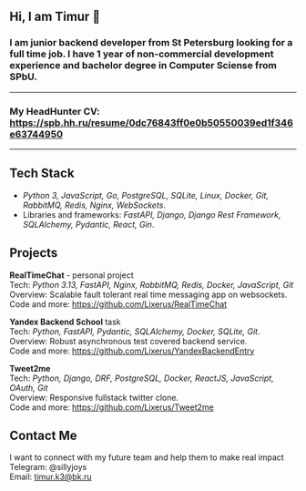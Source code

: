 ## Hi, I am Timur 👋
### I am junior backend developer from St Petersburg looking for a full time job. I have 1 year of non-commercial development experience and bachelor degree in Computer Sciense from SPbU.
________________________________________

### My HeadHunter CV: https://spb.hh.ru/resume/0dc76843ff0e0b50550039ed1f346e63744950
_________________________
## Tech Stack
 - *Python 3, JavaScript, Go, PostgreSQL, SQLite, Linux, Docker, Git, RabbitMQ, Redis, Nginx, WebSockets*.
 - Libraries and frameworks: *FastAPI, Django, Django Rest Framework, SQLAlchemy, Pydantic, React, Gin*.

## Projects
**RealTimeChat** - personal project \
Tech: *Python 3.13, FastAPI, Nginx, RabbitMQ, Redis, Docker, JavaScript, Git* \
Overview: Scalable fault tolerant real time messaging app on websockets. \
Code and more: https://github.com/Lixerus/RealTimeChat


**Yandex Backend School** task \
Tech: *Python, FastAPI, Pydantic, SQLAlchemy, Docker, SQLite, Git*. \
Overview: Robust asynchronous test covered backend service. \
Code and more: https://github.com/Lixerus/YandexBackendEntry  


**Tweet2me** \
Tech: *Python, Django, DRF, PostgreSQL, Docker, ReactJS, JavaScript, OAuth, Git* \
Overview: Responsive fullstack twitter clone. \
Code and more: https://github.com/Lixerus/Tweet2me  


## Contact Me
I want to connect with my future team and help them to make real impact \
Telegram: @sillyjoys \
Email: timur.k3@bk.ru
